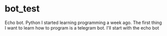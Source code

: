 # bot_test
Echo bot. Python
I started learning programming a week ago. 
The first thing I want to learn how to program is a telegram bot.
I'll start with the echo bot
